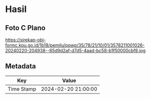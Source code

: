 # Hasil

## Foto C Plano

https://sirekap-obj-formc.kpu.go.id/1b18/pemilu/ppwp/35/78/21/10/01/3578211001026-20240220-204938--85d9d2af-d7d5-4aad-bc58-b1f50000cbf8.jpg


## Metadata

| Key        | Value               |
| ---------- | ------------------- |
| Time Stamp | 2024-02-20 21:00:00 |



